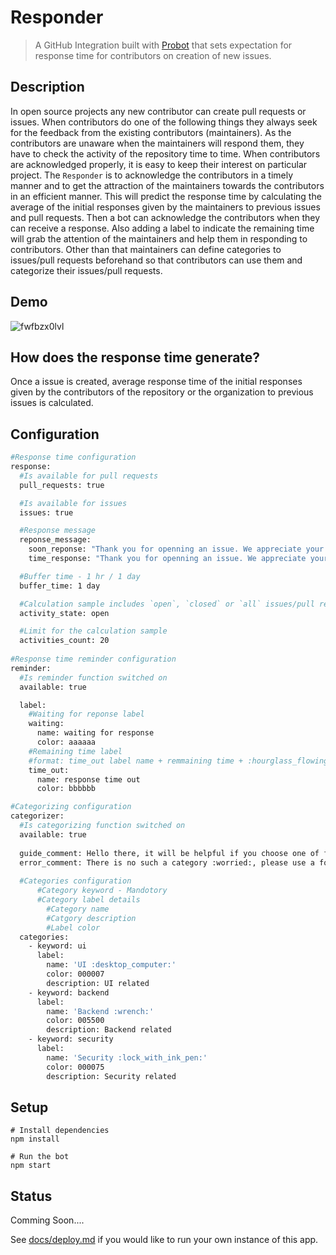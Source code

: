 # Responder

> A GitHub Integration built with [Probot](https://github.com/probot) that sets expectation for response time for contributors on creation of new issues.

## Description

In open source projects any new contributor can create pull requests or issues. When contributors do one of the following things they always seek for the feedback from the existing contributors (maintainers). As the contributors are unaware when the maintainers will respond them, they have to check the activity of the repository time to time. When contributors are acknowledged properly, it is easy to keep their interest on particular project. The `Responder` is to acknowledge the contributors in a timely manner and to get the attraction of the maintainers towards the contributors in an efficient manner. This will predict the response time by calculating the average of the initial responses given by the maintainers to previous issues and pull requests. Then a bot can acknowledge the contributors when they can receive a response. Also adding a label to indicate the remaining time will grab the attention of the maintainers and help them in responding to contributors. Other than that maintainers can define categories to issues/pull requests beforehand so that contributors can use them and categorize their issues/pull requests.

## Demo
![fwfbzx0lvl](https://user-images.githubusercontent.com/24356443/39797401-9064d0e2-5379-11e8-9d27-e0387242f3e6.gif)

## How does the response time generate?

Once a issue is created, average response time of the initial responses given by the contributors of the repository or the organization to previous issues is calculated.

## Configuration
```sh
#Response time configuration
response:
  #Is available for pull requests
  pull_requests: true

  #Is available for issues
  issues: true

  #Response message
  reponse_message:
    soon_reponse: "Thank you for openning an issue. We appreciate your contribution towards the project, someone will get back to you soon. :hourglass:"
    time_response: "Thank you for openning an issue. We appreciate your contribution towards the project, based on the past issues someone will get back to you within"

  #Buffer time - 1 hr / 1 day
  buffer_time: 1 day

  #Calculation sample includes `open`, `closed` or `all` issues/pull requests
  activity_state: open

  #Limit for the calculation sample
  activities_count: 20
  
#Response time reminder configuration
reminder:
  #Is reminder function switched on 
  available: true

  label:
    #Waiting for reponse label
    waiting:
      name: waiting for response
      color: aaaaaa
    #Remaining time label
    #format: time_out label name + remmaining time + :hourglass_flowing_sand:
    time_out:
      name: response time out
      color: bbbbbb

#Categorizing configuration
categorizer:
  #Is categorizing function switched on
  available: true
  
  guide_comment: Hello there, it will be helpful if you choose one of following categories.
  error_comment: There is no such a category :worried:, please use a following category.
 
  #Categories configuration
      #Category keyword - Mandotory
      #Category label details
        #Category name
        #Catgory description
        #Label color
  categories:
    - keyword: ui
      label:
        name: 'UI :desktop_computer:' 
        color: 000007
        description: UI related
    - keyword: backend
      label:
        name: 'Backend :wrench:'
        color: 005500
        description: Backend related
    - keyword: security
      label:
        name: 'Security :lock_with_ink_pen:'
        color: 000075
        description: Security related
```

## Setup

```
# Install dependencies
npm install

# Run the bot
npm start
```

## Status
Comming Soon....

See [docs/deploy.md](docs/deploy.md) if you would like to run your own instance of this app.
